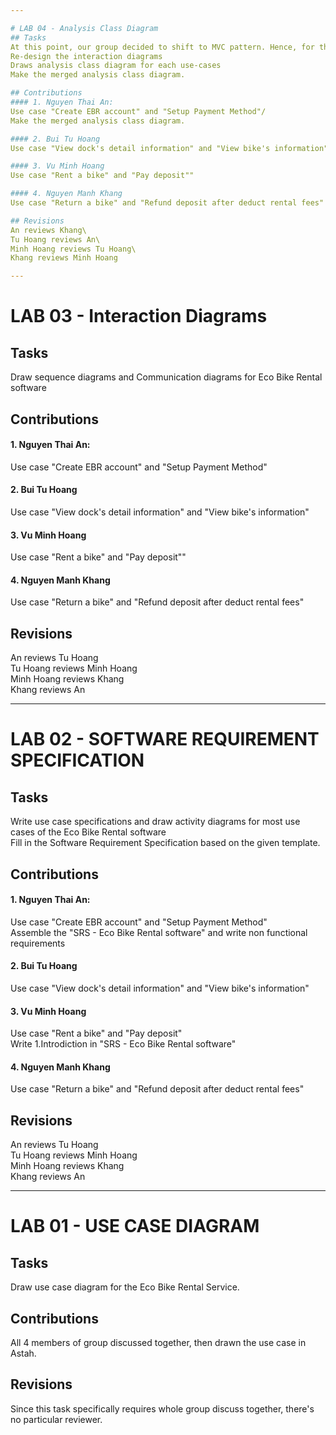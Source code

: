 ```yaml
---

# LAB 04 - Analysis Class Diagram
## Tasks
At this point, our group decided to shift to MVC pattern. Hence, for this week, we've done:/
Re-design the interaction diagrams
Draws analysis class diagram for each use-cases
Make the merged analysis class diagram.

## Contributions
#### 1. Nguyen Thai An:
Use case "Create EBR account" and "Setup Payment Method"/
Make the merged analysis class diagram.

#### 2. Bui Tu Hoang
Use case "View dock's detail information" and "View bike's information"

#### 3. Vu Minh Hoang
Use case "Rent a bike" and "Pay deposit""

#### 4. Nguyen Manh Khang
Use case "Return a bike" and "Refund deposit after deduct rental fees"

## Revisions
An reviews Khang\
Tu Hoang reviews An\
Minh Hoang reviews Tu Hoang\
Khang reviews Minh Hoang

---
```


# LAB 03 - Interaction Diagrams
## Tasks
Draw sequence diagrams and Communication diagrams for Eco Bike Rental software

## Contributions
#### 1. Nguyen Thai An:
Use case "Create EBR account" and "Setup Payment Method"

#### 2. Bui Tu Hoang
Use case "View dock's detail information" and "View bike's information"

#### 3. Vu Minh Hoang
Use case "Rent a bike" and "Pay deposit""

#### 4. Nguyen Manh Khang
Use case "Return a bike" and "Refund deposit after deduct rental fees"

## Revisions
An reviews Tu Hoang\
Tu Hoang reviews Minh Hoang\
Minh Hoang reviews Khang\
Khang reviews An

---

# LAB 02 - SOFTWARE REQUIREMENT SPECIFICATION
## Tasks
Write use case specifications and draw activity diagrams for most use cases of the Eco Bike Rental software\
Fill in the Software Requirement Specification based on the given template.

## Contributions
#### 1. Nguyen Thai An:
Use case "Create EBR account" and "Setup Payment Method"\
Assemble the "SRS - Eco Bike Rental software" and write non functional requirements

#### 2. Bui Tu Hoang
Use case "View dock's detail information" and "View bike's information"

#### 3. Vu Minh Hoang
Use case "Rent a bike" and "Pay deposit"\
Write 1.Introdiction in "SRS - Eco Bike Rental software"

#### 4. Nguyen Manh Khang
Use case "Return a bike" and "Refund deposit after deduct rental fees"

## Revisions
An reviews Tu Hoang\
Tu Hoang reviews Minh Hoang\
Minh Hoang reviews Khang\
Khang reviews An

---

# LAB 01 - USE CASE DIAGRAM
## Tasks
Draw use case diagram for the Eco Bike Rental Service.

## Contributions
All 4 members of group discussed together, then drawn the use case in Astah.

## Revisions
Since this task specifically requires whole group discuss together, there's no particular reviewer.
